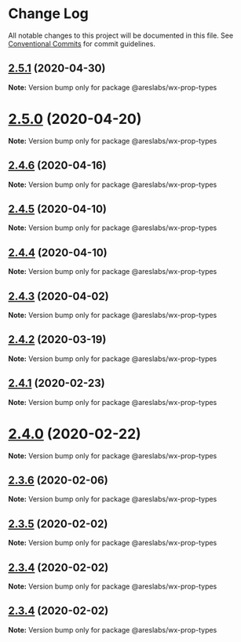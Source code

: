# Change Log

All notable changes to this project will be documented in this file.
See [Conventional Commits](https://conventionalcommits.org) for commit guidelines.

## [2.5.1](https://github.com/areslabs/alita/compare/v2.5.0...v2.5.1) (2020-04-30)

**Note:** Version bump only for package @areslabs/wx-prop-types





# [2.5.0](https://github.com/areslabs/alita/compare/v2.4.6...v2.5.0) (2020-04-20)

**Note:** Version bump only for package @areslabs/wx-prop-types





## [2.4.6](https://github.com/areslabs/alita/compare/v2.4.5...v2.4.6) (2020-04-16)

**Note:** Version bump only for package @areslabs/wx-prop-types





## [2.4.5](https://github.com/areslabs/alita/compare/v2.4.4...v2.4.5) (2020-04-10)

**Note:** Version bump only for package @areslabs/wx-prop-types





## [2.4.4](https://github.com/areslabs/alita/compare/v2.4.3...v2.4.4) (2020-04-10)

**Note:** Version bump only for package @areslabs/wx-prop-types





## [2.4.3](https://github.com/areslabs/alita/compare/v2.4.2...v2.4.3) (2020-04-02)

**Note:** Version bump only for package @areslabs/wx-prop-types





## [2.4.2](https://github.com/areslabs/alita/compare/v2.4.1...v2.4.2) (2020-03-19)

**Note:** Version bump only for package @areslabs/wx-prop-types





## [2.4.1](https://github.com/areslabs/alita/compare/v2.4.0...v2.4.1) (2020-02-23)

**Note:** Version bump only for package @areslabs/wx-prop-types





# [2.4.0](https://github.com/areslabs/alita/compare/v2.3.6...v2.4.0) (2020-02-22)

**Note:** Version bump only for package @areslabs/wx-prop-types





## [2.3.6](https://github.com/areslabs/alita/compare/v2.3.5...v2.3.6) (2020-02-06)

**Note:** Version bump only for package @areslabs/wx-prop-types





## [2.3.5](https://github.com/areslabs/alita/compare/v2.3.4...v2.3.5) (2020-02-02)

**Note:** Version bump only for package @areslabs/wx-prop-types





## [2.3.4](https://github.com/areslabs/alita/compare/v2.3.3...v2.3.4) (2020-02-02)

**Note:** Version bump only for package @areslabs/wx-prop-types





## [2.3.4](https://github.com/areslabs/alita/compare/v2.3.3...v2.3.4) (2020-02-02)

**Note:** Version bump only for package @areslabs/wx-prop-types
